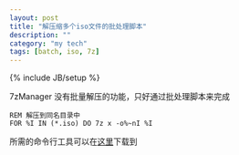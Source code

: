 ```yaml
---
layout: post
title: "解压缩多个iso文件的批处理脚本"
description: ""
category: "my tech" 
tags: [batch, iso, 7z]
---
```

{% include JB/setup %}

7zManager 没有批量解压的功能，只好通过批处理脚本来完成

```
REM 解压到同名目录中
FOR %I IN (*.iso) DO 7z x -o%~nI %I
```

所需的命令行工具可以在[这里](/uploads/7zCLI_920.zip)下载到